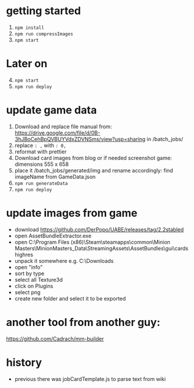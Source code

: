 


# getting started
1. `npm install`
2. `npm run compressImages`
3. `npm start` 

# Later on
4. `npm start`
5. `npm run deploy`

# update game data
1. Download and replace file manual from: https://drive.google.com/file/d/0B-3hJBoCehBpQVBUYVdxZDVNSms/view?usp=sharing
in /batch_jobs/
2. replace `: ,` with `: 0,`
3. reformat with prettier
6. Download card images from blog or if needed screenshot game: dimensions 555 x 658
7. place it /batch_jobs/generated/img and rename accordingly: find imageName from GameData.json
8. `npm run generateData`
9. `npm run deploy`

# update images from game
- download https://github.com/DerPopo/UABE/releases/tag/2.2stabled
- open AssetBundleExtractor.exe
- open C:\Program Files (x86)\Steam\steamapps\common\Minion Masters\MinionMasters_Data\StreamingAssets\AssetBundles\gui\cards highres
- unpack it somewhere e.g. C:\Downloads
- open "info"
- sort by type
- select all Texture3d
- click on Plugins
- select png
- create new folder and select it to be exported

# another tool from another guy:
 https://github.com/Cadrach/mm-builder

# history
- previous there was jobCardTemplate.js to parse text from wiki
